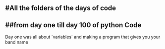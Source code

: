 #All the folders of the days of code
------------------------------------------
##from day one till day 100 of python Code
------------------------------------------
<p> Day one was all about `variables` and making a program that gives you your band name</p>
